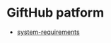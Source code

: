# GiftHub patform

- [system-requirements](https://docs.google.com/document/d/1dTCLrfk9dcudrp1UeueZ0hT_72UV4-cbdxJjY6tGRLk/edit?tab=t.0)
